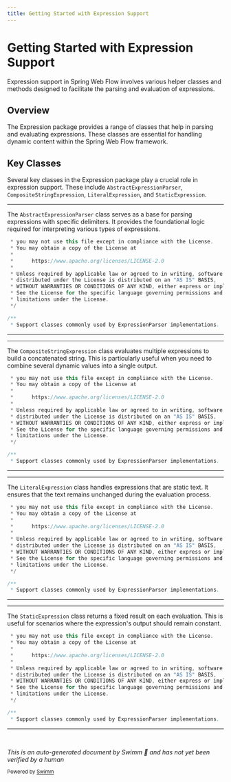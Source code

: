 ```yaml
---
title: Getting Started with Expression Support
---
```

# Getting Started with Expression Support

Expression support in Spring Web Flow involves various helper classes and methods designed to facilitate the parsing and evaluation of expressions.

## Overview

The Expression package provides a range of classes that help in parsing and evaluating expressions. These classes are essential for handling dynamic content within the Spring Web Flow framework.

## Key Classes

Several key classes in the Expression package play a crucial role in expression support. These include `AbstractExpressionParser`, `CompositeStringExpression`, `LiteralExpression`, and `StaticExpression`.

<SwmSnippet path="/spring-binding/src/main/java/org/springframework/binding/expression/support/package-info.java" line="5">

---

The `AbstractExpressionParser` class serves as a base for parsing expressions with specific delimiters. It provides the foundational logic required for interpreting various types of expressions.

```java
 * you may not use this file except in compliance with the License.
 * You may obtain a copy of the License at
 *
 *      https://www.apache.org/licenses/LICENSE-2.0
 *
 * Unless required by applicable law or agreed to in writing, software
 * distributed under the License is distributed on an "AS IS" BASIS,
 * WITHOUT WARRANTIES OR CONDITIONS OF ANY KIND, either express or implied.
 * See the License for the specific language governing permissions and
 * limitations under the License.
 */

/**
 * Support classes commonly used by ExpressionParser implementations.
```

---

</SwmSnippet>

<SwmSnippet path="/spring-binding/src/main/java/org/springframework/binding/expression/support/package-info.java" line="5">

---

The `CompositeStringExpression` class evaluates multiple expressions to build a concatenated string. This is particularly useful when you need to combine several dynamic values into a single output.

```java
 * you may not use this file except in compliance with the License.
 * You may obtain a copy of the License at
 *
 *      https://www.apache.org/licenses/LICENSE-2.0
 *
 * Unless required by applicable law or agreed to in writing, software
 * distributed under the License is distributed on an "AS IS" BASIS,
 * WITHOUT WARRANTIES OR CONDITIONS OF ANY KIND, either express or implied.
 * See the License for the specific language governing permissions and
 * limitations under the License.
 */

/**
 * Support classes commonly used by ExpressionParser implementations.
```

---

</SwmSnippet>

<SwmSnippet path="/spring-binding/src/main/java/org/springframework/binding/expression/support/package-info.java" line="5">

---

The `LiteralExpression` class handles expressions that are static text. It ensures that the text remains unchanged during the evaluation process.

```java
 * you may not use this file except in compliance with the License.
 * You may obtain a copy of the License at
 *
 *      https://www.apache.org/licenses/LICENSE-2.0
 *
 * Unless required by applicable law or agreed to in writing, software
 * distributed under the License is distributed on an "AS IS" BASIS,
 * WITHOUT WARRANTIES OR CONDITIONS OF ANY KIND, either express or implied.
 * See the License for the specific language governing permissions and
 * limitations under the License.
 */

/**
 * Support classes commonly used by ExpressionParser implementations.
```

---

</SwmSnippet>

<SwmSnippet path="/spring-binding/src/main/java/org/springframework/binding/expression/support/package-info.java" line="5">

---

The `StaticExpression` class returns a fixed result on each evaluation. This is useful for scenarios where the expression's output should remain constant.

```java
 * you may not use this file except in compliance with the License.
 * You may obtain a copy of the License at
 *
 *      https://www.apache.org/licenses/LICENSE-2.0
 *
 * Unless required by applicable law or agreed to in writing, software
 * distributed under the License is distributed on an "AS IS" BASIS,
 * WITHOUT WARRANTIES OR CONDITIONS OF ANY KIND, either express or implied.
 * See the License for the specific language governing permissions and
 * limitations under the License.
 */

/**
 * Support classes commonly used by ExpressionParser implementations.
```

---

</SwmSnippet>

&nbsp;

*This is an auto-generated document by Swimm 🌊 and has not yet been verified by a human*

<SwmMeta version="3.0.0" repo-id="Z2l0aHViJTNBJTNBc3ByaW5nLXdlYmZsb3ctZGVtbyUzQSUzQWdpbGFkbmF2b3Q=" repo-name="spring-webflow-demo"><sup>Powered by [Swimm](/)</sup></SwmMeta>
